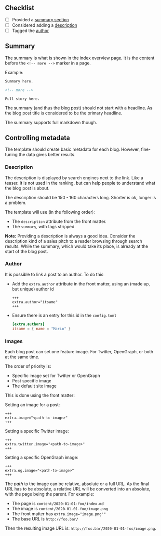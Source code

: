 
## Checklist

* [ ] Provided a [summary section](#summary)
* [ ] Considered adding a [description](#description)
* [ ] Tagged the [author](#author)

## Summary

The summary is what is shown in the index overview page. It is the content before the `<!-- more -->` marker
in a page.

Example:

~~~markdown
Summary here.

<!-- more -->

Full story here.
~~~

The summary (and thus the blog post) should not start with a headline. As the blog post title is considered
to be the primary headline.

The summary supports full markdown though.

## Controlling metadata

The template should create basic metadata for each blog. However, fine-tuning the data gives better results.

### Description

The description is displayed by search engines next to the link. Like a teaser. It is not used in the ranking,
but can help people to understand what the blog post is about.

The description should be 150 - 160 characters long. Shorter is ok, longer is a problem. 

The template will use (in the following order):

* The `description` attribute from the front matter.
* The `summary`, with tags stripped.

**Note:** Providing a description is always a good idea. Consider the description kind of a sales pitch to a reader
browsing through search results. While the summary, which would take its place, is already at the start of the blog
post.

### Author

It is possible to link a post to an author. To do this:

* Add the `extra.author` attribute in the front matter, using an (made up, but unique) author id
  
  ~~~
  +++
  extra.author="itsame"
  +++
  ~~~
* Ensure there is an entry for this id in the `config.toml`
  
  ~~~toml
  [extra.authors]
  itsame = { name = "Mario" }
  ~~~ 

### Images

Each blog post can set one feature image. For Twitter, OpenGraph, or both at the same time.

The order of priority is:

* Specific image set for Twitter or OpenGraph
* Post specific image
* The default site image

This is done using the front matter:

Setting an image for a post:
~~~
+++
extra.image="<path-to-image>"
+++
~~~

Setting a specific Twitter image:
~~~
+++
extra.twitter.image="<path-to-image>"
+++
~~~

Setting a specific OpenGraph image:
~~~
+++
extra.og.image="<path-to-image>"
+++
~~~

The *path* to the image can be relative, absolute or a full URL. As the final URL has to be absolute, a relative
URL will be converted into an absolute, with the page being the parent. For example:

* The page is `content/2020-01-01-foo/index.md`
* The image is `content/2020-01-01-foo/image.png`
* The front matter has `extra.image="image.png""`
* The base URL is `http://foo.bar/`

Then the resulting image URL is: `http://foo.bar/2020-01-01-foo/image.png`.